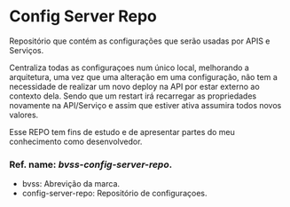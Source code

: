 # Config Server Repo

Repositório que contém as configurações que serão usadas por APIS e Serviços.

Centraliza todas as configuraçoes num único local, melhorando a arquitetura, uma vez que uma alteração em uma configuração, não tem a necessidade de realizar um novo deploy na API por estar externo ao contexto dela.
Sendo que um restart irá recarregar as propriedades novamente na API/Serviço e assim que estiver ativa assumira todos novos valores.

Esse REPO tem fins de estudo e de apresentar partes do meu conhecimento como desenvolvedor.

### Ref. name: *bvss-config-server-repo*.

- bvss: Abrevição da marca.
- config-server-repo: Repositório de configuraçoes.